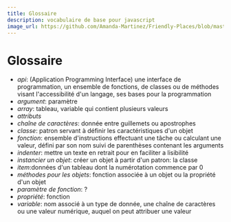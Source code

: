 ```yaml
---
title: Glossaire 
description: vocabulaire de base pour javascript
image_url: https://github.com/Amanda-Martinez/Friendly-Places/blob/master/fiches/img/glossaire.jpg?raw=true
---
```

# Glossaire

* *api*: (Application Programming Interface) une interface de programmation, un ensemble de fonctions, de classes ou de méthodes visant l'accessibilité d'un langage, ses bases pour la programmation
* *argument*: paramètre
* *array*: tableau, variable qui contient plusieurs valeurs
* *attributs* 
* *chaîne de caractères*: donnée entre guillemets ou apostrophes
* *classe*: patron servant à définir les caractéristiques d'un objet
* *fonction*: ensemble d'instructions effectuant une tâche ou calculant une valeur, défini par son nom suivi de parenthèses contenant les arguments
* *indenter*: mettre un texte en retrait pour en faciliter a lisibilité
* *instancier un objet*: créer un objet à partir d'un patron: la classe
* *item*:données d'un tableau dont la numérotation commence par 0
* *méthodes pour les objets*: fonction associée à un objet ou la propriété d'un objet
* *paramètre de fonction*: ?
* *propriété*: fonction 
* *variable*: nom associé à un type de donnée, une chaîne de caractères ou une valeur numérique, auquel on peut attribuer une valeur





